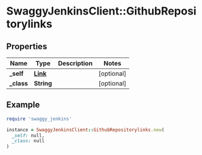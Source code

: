 # SwaggyJenkinsClient::GithubRepositorylinks

## Properties

| Name | Type | Description | Notes |
| ---- | ---- | ----------- | ----- |
| **_self** | [**Link**](Link.md) |  | [optional] |
| **_class** | **String** |  | [optional] |

## Example

```ruby
require 'swaggy_jenkins'

instance = SwaggyJenkinsClient::GithubRepositorylinks.new(
  _self: null,
  _class: null
)
```

